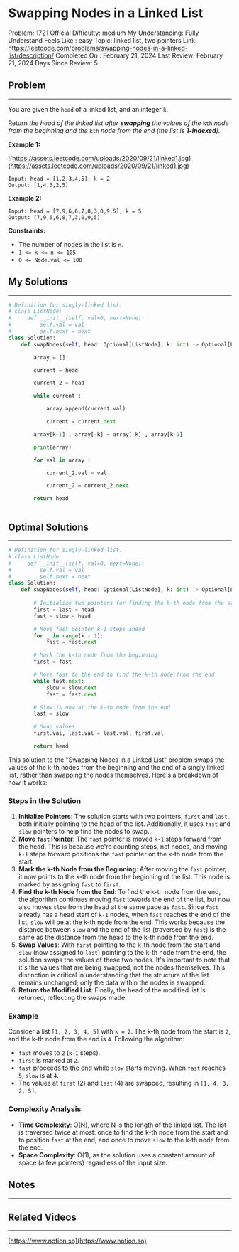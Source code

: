 # Swapping Nodes in a Linked List

Problem: 1721
Official Difficulty: medium
My Understanding: Fully Understand
Feels Like : easy
Topic: linked list, two pointers
Link: https://leetcode.com/problems/swapping-nodes-in-a-linked-list/description/
Completed On : February 21, 2024
Last Review: February 21, 2024
Days Since Review: 5

## Problem

---

You are given the `head` of a linked list, and an integer `k`.

Return *the head of the linked list after **swapping** the values of the* `kth` *node from the beginning and the* `kth` *node from the end (the list is **1-indexed**).*

**Example 1:**

![https://assets.leetcode.com/uploads/2020/09/21/linked1.jpg](https://assets.leetcode.com/uploads/2020/09/21/linked1.jpg)

```
Input: head = [1,2,3,4,5], k = 2
Output: [1,4,3,2,5]
```

**Example 2:**

```
Input: head = [7,9,6,6,7,8,3,0,9,5], k = 5
Output: [7,9,6,6,8,7,3,0,9,5]
```

**Constraints:**

- The number of nodes in the list is `n`.
- `1 <= k <= n <= 105`
- `0 <= Node.val <= 100`

## My Solutions

---

```python
# Definition for singly-linked list.
# class ListNode:
#     def __init__(self, val=0, next=None):
#         self.val = val
#         self.next = next
class Solution:
    def swapNodes(self, head: Optional[ListNode], k: int) -> Optional[ListNode]:

        array = []

        current = head

        current_2 = head

        while current : 

            array.append(current.val)

            current = current.next

        array[k-1] , array[-k] = array[-k] , array[k-1]

        print(array)

        for val in array : 

            current_2.val = val

            current_2 = current_2.next

        return head
```

```python

```

## Optimal Solutions

---

```python
# Definition for singly-linked list.
# class ListNode:
#     def __init__(self, val=0, next=None):
#         self.val = val
#         self.next = next
class Solution:
    def swapNodes(self, head: Optional[ListNode], k: int) -> Optional[ListNode]:
        
        # Initialize two pointers for finding the k-th node from the start and end.
        first = last = head
        fast = slow = head

        # Move fast pointer k-1 steps ahead
        for _ in range(k - 1):
            fast = fast.next

        # Mark the k-th node from the beginning
        first = fast

        # Move fast to the end to find the k-th node from the end
        while fast.next:
            slow = slow.next
            fast = fast.next

        # Slow is now at the k-th node from the end
        last = slow

        # Swap values
        first.val, last.val = last.val, first.val

        return head
```

This solution to the "Swapping Nodes in a Linked List" problem swaps the values of the k-th nodes from the beginning and the end of a singly linked list, rather than swapping the nodes themselves. Here's a breakdown of how it works:

### Steps in the Solution

1. **Initialize Pointers**: The solution starts with two pointers, `first` and `last`, both initially pointing to the head of the list. Additionally, it uses `fast` and `slow` pointers to help find the nodes to swap.
2. **Move `fast` Pointer**: The `fast` pointer is moved `k-1` steps forward from the head. This is because we're counting steps, not nodes, and moving `k-1` steps forward positions the `fast` pointer on the k-th node from the start.
3. **Mark the k-th Node from the Beginning**: After moving the `fast` pointer, it now points to the k-th node from the beginning of the list. This node is marked by assigning `fast` to `first`.
4. **Find the k-th Node from the End**: To find the k-th node from the end, the algorithm continues moving `fast` towards the end of the list, but now also moves `slow` from the head at the same pace as `fast`. Since `fast` already has a head start of `k-1` nodes, when `fast` reaches the end of the list, `slow` will be at the k-th node from the end. This works because the distance between `slow` and the end of the list (traversed by `fast`) is the same as the distance from the head to the k-th node from the end.
5. **Swap Values**: With `first` pointing to the k-th node from the start and `slow` (now assigned to `last`) pointing to the k-th node from the end, the solution swaps the values of these two nodes. It's important to note that it's the values that are being swapped, not the nodes themselves. This distinction is critical in understanding that the structure of the list remains unchanged; only the data within the nodes is swapped.
6. **Return the Modified List**: Finally, the head of the modified list is returned, reflecting the swaps made.

### Example

Consider a list `[1, 2, 3, 4, 5]` with `k = 2`. The k-th node from the start is `2`, and the k-th node from the end is `4`. Following the algorithm:

- `fast` moves to `2` (`k-1` steps).
- `first` is marked at `2`.
- `fast` proceeds to the end while `slow` starts moving. When `fast` reaches `5`, `slow` is at `4`.
- The values at `first` (2) and `last` (4) are swapped, resulting in `[1, 4, 3, 2, 5]`.

### Complexity Analysis

- **Time Complexity**: O(N), where N is the length of the linked list. The list is traversed twice at most: once to find the k-th node from the start and to position `fast` at the end, and once to move `slow` to the k-th node from the end.
- **Space Complexity**: O(1), as the solution uses a constant amount of space (a few pointers) regardless of the input size.

## Notes

---

 

## Related Videos

---

[https://www.notion.so](https://www.notion.so)